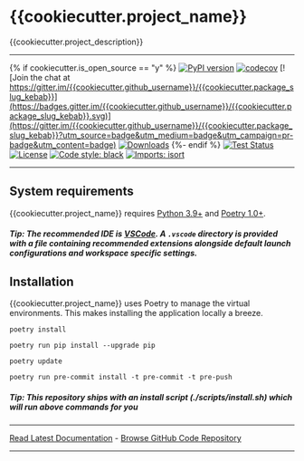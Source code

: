 # {{cookiecutter.project_name}}
{{cookiecutter.project_description}}

---
{% if cookiecutter.is_open_source == "y" %}
[![PyPI version](https://badge.fury.io/py/{{cookiecutter.package_slug_kebab}}.svg)](http://badge.fury.io/py/{{cookiecutter.package_slug_kebab}})
[![codecov](https://codecov.io/gh/{{cookiecutter.github_username}}/{{cookiecutter.package_slug_kebab}}/branch/master/graph/badge.svg)](https://codecov.io/gh/{{cookiecutter.github_username}}/{{cookiecutter.package_slug_kebab}})
[![Join the chat at https://gitter.im/{{cookiecutter.github_username}}/{{cookiecutter.package_slug_kebab}}](https://badges.gitter.im/{{cookiecutter.github_username}}/{{cookiecutter.package_slug_kebab}}.svg)](https://gitter.im/{{cookiecutter.github_username}}/{{cookiecutter.package_slug_kebab}}?utm_source=badge&utm_medium=badge&utm_campaign=pr-badge&utm_content=badge)
[![Downloads](https://pepy.tech/badge/{{cookiecutter.package_slug_kebab}})](https://pepy.tech/project/{{cookiecutter.package_slug_kebab}})
{%- endif %}
[![Test Status](https://github.com/{{cookiecutter.github_username}}/{{cookiecutter.package_slug_kebab}}/workflows/Test/badge.svg?branch=develop)](https://github.com/{{cookiecutter.github_username}}/{{cookiecutter.package_slug_kebab}}/actions?query=workflow%3ATest)
[![License](https://img.shields.io/github/license/mashape/apistatus.svg)](https://pypi.python.org/pypi/{{cookiecutter.package_slug_kebab}}/)
[![Code style: black](https://img.shields.io/badge/code%20style-black-000000.svg)](https://github.com/psf/black)
[![Imports: isort](https://img.shields.io/badge/%20imports-isort-%231674b1?style=flat)](https://pycqa.github.io/isort/)

---
## System requirements
{{cookiecutter.project_name}} requires [Python 3.9+](https://www.python.org/downloads/) and [Poetry 1.0+](https://python-poetry.org/docs/).

##### Tip: The recommended IDE is [VSCode](https://code.visualstudio.com/). A `.vscode` directory is provided with a file containing recommended extensions alongside default launch configurations and workspace specific settings.

## Installation
{{cookiecutter.project_name}} uses Poetry to manage the virtual environments. This makes installing the application locally a breeze.  

`poetry install`

`poetry run pip install --upgrade pip`

`poetry update`

`poetry run pre-commit install -t pre-commit -t pre-push`

##### Tip: This repository ships with an install script (./scripts/install.sh) which will run above commands for you

---
[Read Latest Documentation](https://{{cookiecutter.github_username}}.github.io/{{cookiecutter.package_slug_kebab}}/) - [Browse GitHub Code Repository](https://github.com/{{cookiecutter.github_username}}/{{cookiecutter.package_slug_kebab}}/)

---
